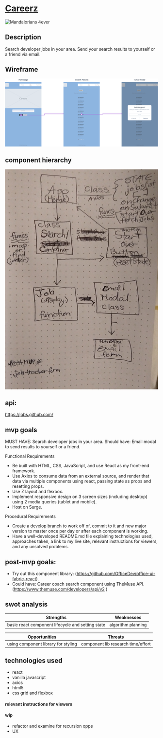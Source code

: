 # [Careerz](http://my-project-title.surge.sh/)

![Mandalorians 4ever](https://media.giphy.com/media/Wn74RUT0vjnoU98Hnt/giphy.gif)

## Description
Search developer jobs in your area.  Send your search results to yourself or a friend via email.

## Wireframe

![wireframe](planning/careerz_wireframe.png)


## component hierarchy 
![component tree](planning/careerz-component-map.jpg)

## api: 

https://jobs.github.com/ 


## mvp goals 
MUST HAVE: Search developer jobs in your area.
Should have: Email modal to send results to yourself or a friend.

Functional Requirements
* Be built with HTML, CSS, JavaScript, and use React as my front-end framework.
* Use Axios to consume data from an external source, and render that data via multiple components using react, passing state as props and resetting props.
* Use Z layout and flexbox.
* Implement responsive design on 3 screen sizes (including desktop) using 2 media queries (tablet and mobile).
* Host on Surge.

Procedural Requirements
* Create a develop branch to work off of, commit to it and new major version to master once per day or after each component is working.
* Have a well-developed README.md file explaining technologies used, approaches taken, a link to my live site, relevant instructions for viewers, and any unsolved problems.


## post-mvp goals:

* Try out this component library: (https://github.com/OfficeDev/office-ui-fabric-react).
* Could have: Career coach search component using TheMuse API. (https://www.themuse.com/developers/api/v2 )



## swot analysis 


| Strengths  | Weaknesses |
| --- | --- |
| basic react component lifecycle and setting state  | algorithm planning  |

| Opportunities | Threats |
| --- | --- |
| using component library for styling | component lib research time/effort  |


## technologies used
* react
* vanilla javascript
* axios
* html5
* css grid and flexbox


#### relevant instructions for viewers

#### wip
* refactor and examine for recursion opps
* UX

